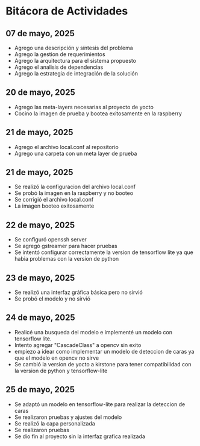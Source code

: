 # Bitácora de Actividades

## 07 de mayo, 2025

- Agrego una descripción y síntesis del problema
- Agrego la gestion de requerimientos
- Agrego la arquitectura para el sistema propuesto
- Agrego el analisis de dependencias
- Agrego la estrategia de integración de la solución

## 20 de mayo, 2025

- Agrego las meta-layers necesarias al proyecto de yocto
- Cocino la imagen de prueba y bootea exitosamente en la raspberry

## 21 de mayo, 2025

- Agrego el archivo local.conf al repositorio
- Agrego una carpeta con un meta layer de prueba

## 21 de mayo, 2025

- Se realizó la configuracion del archivo local.conf
- Se probó la imagen en la raspberry y no booteo
- Se corrigió el archivo local.conf
- La imagen booteo exitosamente

## 22 de mayo, 2025

- Se configuró openssh server
- Se agregó gstreamer para hacer pruebas
- Se intentó configurar correctamente la version de tensorflow lite ya que habia problemas con la version de python

## 23 de mayo, 2025

- Se realizó una interfaz gráfica básica pero no sirvió
- Se probó el modelo y no sirvió

## 24 de mayo, 2025

- Realicé una busqueda del modelo e implementé un modelo con tensorflow lite.
- Intento agregar "CascadeClass" a opencv sin exito
- empiezo a idear como implementar un modelo de deteccion de caras ya que el modelo en opencv no sirve
- Se cambió la version de yocto a kirstone para tener compatibilidad con la version de python y tensorflow-lite

## 25 de mayo, 2025

- Se adaptó un modelo en tensorflow-lite para realizar la deteccion de caras
- Se realizaron pruebas y ajustes del modelo
- Se realizó la capa personalizada
- Se realizaron pruebas
- Se dio fin al proyecto sin la interfaz grafica realizada
